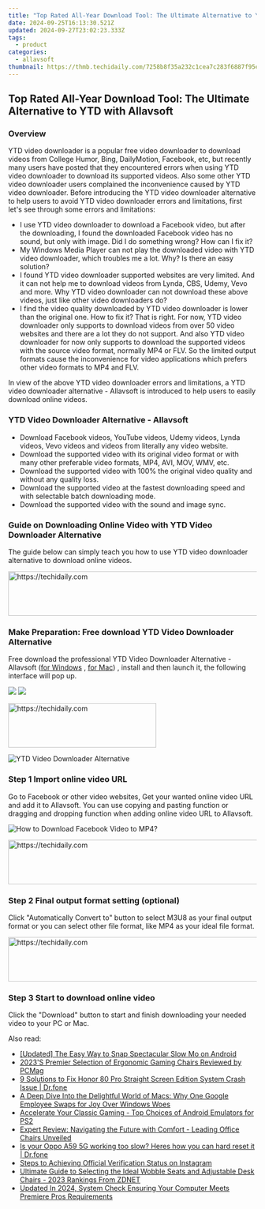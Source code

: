 ```yaml
---
title: "Top Rated All-Year Download Tool: The Ultimate Alternative to YTD with Allavsoft"
date: 2024-09-25T16:13:30.521Z
updated: 2024-09-27T23:02:23.333Z
tags:
  - product
categories:
  - allavsoft
thumbnail: https://thmb.techidaily.com/7258b8f35a232c1cea7c283f6887f95e75da539c920d4016d7e29b378f6c7841.jpg
---
```


## Top Rated All-Year Download Tool: The Ultimate Alternative to YTD with Allavsoft

### Overview

YTD video downloader is a popular free video downloader to download videos from College Humor, Bing, DailyMotion, Facebook, etc, but recently many users have posted that they encountered errors when using YTD video downloader to download its supported videos. Also some other YTD video downloader users complained the inconvenience caused by YTD video downloader. Before introducing the YTD video downloader alternative to help users to avoid YTD video downloader errors and limitations, first let's see through some errors and limitations:

* I use YTD video downloader to download a Facebook video, but after the downloading, I found the downloaded Facebook video has no sound, but only with image. Did I do something wrong? How can I fix it?
* My Windows Media Player can not play the downloaded video with YTD video downloader, which troubles me a lot. Why? Is there an easy solution?
* I found YTD video downloader supported websites are very limited. And it can not help me to download videos from Lynda, CBS, Udemy, Vevo and more. Why YTD video downloader can not download these above videos, just like other video downloaders do?
* I find the video quality downloaded by YTD video downloader is lower than the original one. How to fix it? That is right. For now, YTD video downloader only supports to download videos from over 50 video websites and there are a lot they do not support. And also YTD video downloader for now only supports to download the supported videos with the source video format, normally MP4 or FLV. So the limited output formats cause the inconvenience for video applications which prefers other video formats to MP4 and FLV.

In view of the above YTD video downloader errors and limitations, a YTD video downloader alternative - Allavsoft is introduced to help users to easily download online videos.

### YTD Video Downloader Alternative - Allavsoft

* Download Facebook videos, YouTube videos, Udemy videos, Lynda videos, Vevo videos and videos from literally any video website.
* Download the supported video with its original video format or with many other preferable video formats, MP4, AVI, MOV, WMV, etc.
* Download the supported video with 100% the original video quality and without any quality loss.
* Download the supported video at the fastest downloading speed and with selectable batch downloading mode.
* Download the supported video with the sound and image sync.

### Guide on Downloading Online Video with YTD Video Downloader Alternative

The guide below can simply teach you how to use YTD video downloader alternative to download online videos.

<!-- affiliate ads begin -->
<a href="https://appsumo.8odi.net/c/5597632/2144279/7443" target="_top" id="2144279">
  <img src="//a.impactradius-go.com/display-ad/7443-2144279" border="0" alt="https://techidaily.com" width="728" height="90"/>
</a>
<img height="0" width="0" src="https://appsumo.8odi.net/i/5597632/2144279/7443" style="position:absolute;visibility:hidden;" border="0" />
<!-- affiliate ads end -->

### Make Preparation: Free download YTD Video Downloader Alternative

Free download the professional YTD Video Downloader Alternative - Allavsoft ([for Windows](https://tools.techidaily.com/allavsoft/products/) , [for Mac](https://tools.techidaily.com/allavsoft/products/)) , install and then launch it, the following interface will pop up.

[![](https://www.allavsoft.com/how-to/../images/how-to/free-download-win.jpg)](https://tools.techidaily.com/allavsoft/products/) [![](https://www.allavsoft.com/how-to/../images/how-to/free-download-mac.jpg)](https://tools.techidaily.com/allavsoft/products/)

<!-- affiliate ads begin -->
<a href="https://aligracehair.sjv.io/c/5597632/2080342/19272" target="_top" id="2080342">
  <img src="//a.impactradius-go.com/display-ad/19272-2080342" border="0" alt="https://techidaily.com" width="300" height="90"/>
</a>
<img height="0" width="0" src="https://aligracehair.sjv.io/i/5597632/2080342/19272" style="position:absolute;visibility:hidden;" border="0" />
<!-- affiliate ads end -->

![YTD Video Downloader Alternative](https://www.allavsoft.com/how-to/../images/allavsoft/screen-shot-600.jpg)

### Step 1 Import online video URL

Go to Facebook or other video websites, Get your wanted online video URL and add it to Allavsoft. You can use copying and pasting function or dragging and dropping function when adding online video URL to Allavsoft.

![How to Download Facebook Video to MP4?](https://www.allavsoft.com/how-to/../images/how-to/download-rtmp-video/download-rtmp-video.jpg)

<!-- affiliate ads begin -->
<a href="https://appsumo.8odi.net/c/5597632/1062450/7443" target="_top" id="1062450">
  <img src="//a.impactradius-go.com/display-ad/7443-1062450" border="0" alt="https://techidaily.com" width="600" height="90"/>
</a>
<img height="0" width="0" src="https://appsumo.8odi.net/i/5597632/1062450/7443" style="position:absolute;visibility:hidden;" border="0" />
<!-- affiliate ads end -->

### Step 2 Final output format setting (optional)

Click "Automatically Convert to" button to select M3U8 as your final output format or you can select other file format, like MP4 as your ideal file format.

<!-- affiliate ads begin -->
<a href="https://appsumo.8odi.net/c/5597632/2118315/7443" target="_top" id="2118315">
  <img src="//a.impactradius-go.com/display-ad/7443-2118315" border="0" alt="https://techidaily.com" width="728" height="90"/>
</a>
<img height="0" width="0" src="https://appsumo.8odi.net/i/5597632/2118315/7443" style="position:absolute;visibility:hidden;" border="0" />
<!-- affiliate ads end -->

### Step 3 Start to download online video

Click the "Download" button to start and finish downloading your needed video to your PC or Mac.

<ins class="adsbygoogle"
     style="display:block"
     data-ad-format="autorelaxed"
     data-ad-client="ca-pub-7571918770474297"
     data-ad-slot="1223367746"></ins>

<ins class="adsbygoogle"
     style="display:block"
     data-ad-client="ca-pub-7571918770474297"
     data-ad-slot="8358498916"
     data-ad-format="auto"
     data-full-width-responsive="true"></ins>

<span class="atpl-alsoreadstyle">Also read:</span>
<div><ul>
<li><a href="https://some-guidance.techidaily.com/updated-the-easy-way-to-snap-spectacular-slow-mo-on-android/"><u>[Updated] The Easy Way to Snap Spectacular Slow Mo on Android</u></a></li>
<li><a href="https://win-lab.techidaily.com/2023s-premier-selection-of-ergonomic-gaming-chairs-reviewed-by-pcmag/"><u>2023'S Premier Selection of Ergonomic Gaming Chairs Reviewed by PCMag</u></a></li>
<li><a href="https://howto.techidaily.com/9-solutions-to-fix-honor-80-pro-straight-screen-edition-system-crash-issue-drfone-by-drfone-fix-android-problems-fix-android-problems/"><u>9 Solutions to Fix Honor 80 Pro Straight Screen Edition System Crash Issue | Dr.fone</u></a></li>
<li><a href="https://win-lab.techidaily.com/a-deep-dive-into-the-delightful-world-of-macs-why-one-google-employee-swaps-for-joy-over-windows-woes/"><u>A Deep Dive Into the Delightful World of Macs: Why One Google Employee Swaps for Joy Over Windows Woes</u></a></li>
<li><a href="https://screen-sharing-recording.techidaily.com/accelerate-your-classic-gaming-top-choices-of-android-emulators-for-ps2/"><u>Accelerate Your Classic Gaming - Top Choices of Android Emulators for PS2</u></a></li>
<li><a href="https://win-lab.techidaily.com/expert-review-navigating-the-future-with-comfort-leading-office-chairs-unveiled/"><u>Expert Review: Navigating the Future with Comfort - Leading Office Chairs Unveiled</u></a></li>
<li><a href="https://techidaily.com/is-your-oppo-a59-5g-working-too-slow-heres-how-you-can-hard-reset-it-drfone-by-drfone-reset-android-reset-android/"><u>Is your Oppo A59 5G working too slow? Heres how you can hard reset it | Dr.fone</u></a></li>
<li><a href="https://techtrends.techidaily.com/steps-to-achieving-official-verification-status-on-instagram/"><u>Steps to Achieving Official Verification Status on Instagram</u></a></li>
<li><a href="https://win-lab.techidaily.com/ultimate-guide-to-selecting-the-ideal-wobble-seats-and-adjustable-desk-chairs-2023-rankings-from-zdnet/"><u>Ultimate Guide to Selecting the Ideal Wobble Seats and Adjustable Desk Chairs - 2023 Rankings From ZDNET</u></a></li>
<li><a href="https://smart-video-editing.techidaily.com/updated-in-2024-system-check-ensuring-your-computer-meets-premiere-pros-requirements/"><u>Updated In 2024, System Check Ensuring Your Computer Meets Premiere Pros Requirements</u></a></li>
</ul></div>

